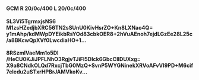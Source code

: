 #### GCM R 20/0c/400 L 20/0c/400
**SL3Vi5TgrmxjsNS6**<br/>**M1zsHZedjbXRC56TN2sSUnU0KivHsrZO+Kn8LXNao4Q=**<br/>**y1mAhp/kdMWpDYEikbRsYOd83cbkOER8+2hVuAEnoh7ejdLGzEe28L25c/a8BKcwQpXVf0LwcdiaHO+1...**<br/><br/>
**8RSzmlVaeMm1o5DI**<br/>**/HeCU0KJiJPFLNhO3RgjvTJiFI5DIck6GbcCIIDUXxg=**<br/>**X9a8CNdkOLQd7RxcjTbG0MzQ+SvnP5WYGNinekXRVoAFvVI9PD+M6cif7eledu2uSTxrHPBrJAMVkoKv...**